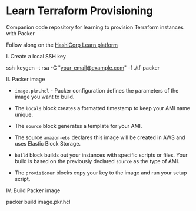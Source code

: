 # Learn Terraform Provisioning
Companion code repository for learning to provision Terraform instances with Packer

Follow along on the [HashiCorp Learn platform](https://learn.hashicorp.com/tutorials/terraform/packer?in=terraform/provision)


I. Create a local SSH key

ssh-keygen -t rsa -C "your_email@example.com" -f ./tf-packer

II. Packer image

- `image.pkr.hcl` - Packer configuration defines the parameters of the image you want to build.

- The `locals` block creates a formatted timestamp to keep your AMI name unique.

- The `source` block generates a template for your AMI.

- The source `amazon-ebs` declares this image will be created in AWS and uses Elastic Block Storage. 

- `build` block builds out your instances with specific scripts or files. Your build is based on the previously declared `source` as the type of AMI.

- The `provisioner` blocks copy your key to the image and run your setup script.

IV. Build Packer image

packer build image.pkr.hcl